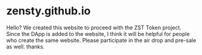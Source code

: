 # zensty.github.io

Hello?
We created this website to proceed with the ZST Token project.
Since the DApp is added to the website, I think it will be helpful for people who create the same website.
Please participate in the air drop and pre-sale as well.
thanks.
